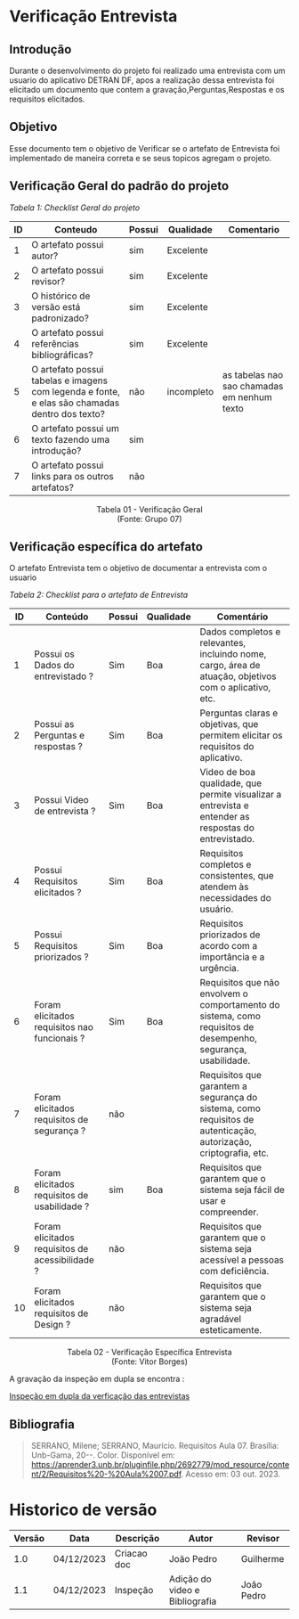 # Verificação Entrevista

## Introdução

Durante o desenvolvimento do projeto foi realizado uma entrevista com um usuario do aplicativo DETRAN DF, apos a realização dessa entrevista foi elicitado um documento que contem a gravação,Perguntas,Respostas e os requisitos elicitados.

## Objetivo 

Esse documento tem o objetivo de Verificar se o artefato de Entrevista foi implementado de maneira correta e se seus topicos agregam o projeto.

## Verificação Geral do padrão do projeto

*Tabela 1: Checklist Geral do projeto*

| ID  | Conteudo                                                                                       | Possui | Qualidade  | Comentario                                  |
| --- | ---------------------------------------------------------------------------------------------- | ------ | ---------- | ------------------------------------------- |
| 1   | O artefato possui autor?                                                                       | sim    | Excelente  |                                             |
| 2   | O artefato possui revisor?                                                                     | sim    | Excelente  |                                             |
| 3   | O histórico de versão está padronizado?                                                        | sim    | Excelente  |                                             |
| 4   | O artefato possui referências bibliográficas?                                                  | sim    | Excelente  |                                             |
| 5   | O artefato possui tabelas e imagens com legenda e fonte, e elas são chamadas dentro dos texto? | não    | incompleto | as tabelas nao sao chamadas em nenhum texto |
| 6   | O artefato possui um texto fazendo uma introdução?                                             | sim    |            |                                             |
| 7   | O artefato possui links para os outros artefatos?                                              | não    |            |                                             |

<p align="center">
Tabela 01 - Verificação Geral<br>
(Fonte: Grupo 07)
</p>

## Verificação específica do artefato

O artefato Entrevista tem o objetivo de documentar a entrevista com o usuario

*Tabela 2: Checklist para o artefato de Entrevista*

| ID  | Conteúdo                                        | Possui | Qualidade | Comentário                                                                                                       |
| --- | ----------------------------------------------- | ------ | --------- | ---------------------------------------------------------------------------------------------------------------- |
| 1   | Possui os Dados do entrevistado ?               | Sim    | Boa       | Dados completos e relevantes, incluindo nome, cargo, área de atuação, objetivos com o aplicativo, etc.           |
| 2   | Possui as Perguntas e respostas ?               | Sim    | Boa       | Perguntas claras e objetivas, que permitem elicitar os requisitos do aplicativo.                                 |
| 3   | Possui Video de entrevista ?                    | Sim    | Boa       | Video de boa qualidade, que permite visualizar a entrevista e entender as respostas do entrevistado.             |
| 4   | Possui Requisitos elicitados ?                  | Sim    | Boa       | Requisitos completos e consistentes, que atendem às necessidades do usuário.                                     |
| 5   | Possui Requisitos priorizados ?                 | Sim    | Boa       | Requisitos priorizados de acordo com a importância e a urgência.                                                 |
| 6   | Foram elicitados requisitos nao funcionais ?    | Sim    | Boa       | Requisitos que não envolvem o comportamento do sistema, como requisitos de desempenho, segurança, usabilidade.   |
| 7   | Foram elicitados requisitos de segurança ?      | não    |           | Requisitos que garantem a segurança do sistema, como requisitos de autenticação, autorização, criptografia, etc. |
| 8   | Foram elicitados requisitos de usabilidade ?    | sim    | Boa       | Requisitos que garantem que o sistema seja fácil de usar e compreender.                                          |
| 9   | Foram elicitados requisitos de acessibilidade ? | não    |           | Requisitos que garantem que o sistema seja acessível a pessoas com deficiência.                                  |
| 10  | Foram elicitados requisitos de Design ?         | não    |           | Requisitos que garantem que o sistema seja agradável esteticamente.                                              |


<p align="center">
Tabela 02 - Verificação Específica Entrevista<br>
(Fonte: Vitor Borges)
</p>


A gravação da inspeção em dupla se encontra :

 [Inspeção em dupla da verficação das entrevistas](https://unbbr.sharepoint.com/sites/Requisitosgrupo7/_layouts/15/stream.aspx?id=%2Fsites%2FRequisitosgrupo7%2FDocumentos%20Compartilhados%2FGeneral%2FRecordings%2Finspecao%20entrevista%2D20231204%5F151652%2DGrava%C3%A7%C3%A3o%20de%20Reuni%C3%A3o%2Emp4&referrer=StreamWebApp%2EWeb&referrerScenario=AddressBarCopied%2Eview)

## Bibliografia
> SERRANO, Milene; SERRANO, Maurício. Requisitos Aula 07. Brasília: Unb-Gama, 20--. Color. Disponível em: https://aprender3.unb.br/pluginfile.php/2692779/mod_resource/content/2/Requisitos%20-%20Aula%2007.pdf. Acesso em: 03 out. 2023.

# Historico de versão

| Versão | Data       | Descrição   | Autor                          | Revisor    |
| ------ | ---------- | ----------- | ------------------------------ | ---------- |
| 1.0    | 04/12/2023 | Criacao doc | João Pedro                     | Guilherme  |
| 1.1    | 04/12/2023 | Inspeção    | Adição do video e Bibliografia | João Pedro |
